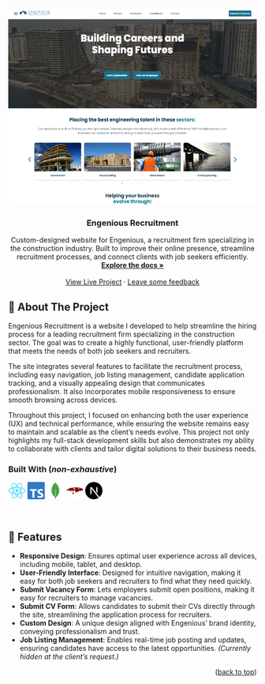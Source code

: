 <a id="readme-top"></a>

<!-- PROJECT LOGO -->
<br />
<div align="center">
  <a href="https://github.com/jloizel/Engenious">
    <img src="https://github.com/jloizel/jloizel.github.io/blob/main/public/images/Engenious/1.png" alt="Logo" width="auto" height="400">
  </a>

<h3 align="center">Engenious Recruitment</h3>

  <p align="center">
    Custom-designed website for Engenious, a recruitment firm specializing in the construction industry. Built to improve their online presence, streamline recruitment processes, and connect clients with job seekers efficiently.
    <br />
    <a href="https://github.com/jloizel/Engenious"><strong>Explore the docs »</strong></a>
    <br />
    <br />
    <a href="https://www.engenious.co/">View Live Project</a>
    ·
    <a href="https://github.com/jloizel/Engenious/issues/new?labels=bug&template=bug-report---.md">Leave some feedback</a>
<!--     ·
    <a href="https://github.com/jloizel/Engenious/issues/new?labels=enhancement&template=feature-request---.md">Request Feature</a> -->
  </p>
</div>


<!-- ABOUT THE PROJECT -->
## 📝 About The Project

Engenious Recruitment is a website I developed to help streamline the hiring process for a leading recruitment firm specializing in the construction sector. The goal was to create a highly functional, user-friendly platform that meets the needs of both job seekers and recruiters.

The site integrates several features to facilitate the recruitment process, including easy navigation, job listing management, candidate application tracking, and a visually appealing design that communicates professionalism. It also incorporates mobile responsiveness to ensure smooth browsing across devices.

Throughout this project, I focused on enhancing both the user experience (UX) and technical performance, while ensuring the website remains easy to maintain and scalable as the client’s needs evolve. This project not only highlights my full-stack development skills but also demonstrates my ability to collaborate with clients and tailor digital solutions to their business needs.


### Built With (***non-exhaustive***)

<code><img src="https://github.com/jloizel/jloizel/blob/main/Assets/react-color.svg" alt="react" height="35px" width="35px"/></code>
<code><img src="https://github.com/jloizel/jloizel/blob/main/Assets/typescript-color.svg" alt="typescript" height="35px" width="35px"/></code>
<code><img src="https://github.com/jloizel/jloizel/blob/main/Assets/mongodb-color.svg" alt="mongodb" height="35px" width="35px"/></code>
<code><img src="https://github.com/jloizel/jloizel/blob/main/Assets/mongoose-color.svg" alt="mongoose" height="35px" width="35px"/></code>
<code><img src="https://github.com/jloizel/jloizel/blob/main/Assets/nextdotjs-color.svg" alt="nextJS" height="35px" width="35px"/></code>

</br>

## 🚀 Features

- **Responsive Design**: Ensures optimal user experience across all devices, including mobile, tablet, and desktop.
- **User-Friendly Interface**: Designed for intuitive navigation, making it easy for both job seekers and recruiters to find what they need quickly.
- **Submit Vacancy Form**: Lets employers submit open positions, making it easy for recruiters to manage vacancies.
- **Submit CV Form**: Allows candidates to submit their CVs directly through the site, streamlining the application process for recruiters.
- **Custom Design**: A unique design aligned with Engenious’ brand identity, conveying professionalism and trust.
- **Job Listing Management**: Enables real-time job posting and updates, ensuring candidates have access to the latest opportunities. *(Currently hidden at the client’s request.)*

<p align="right">(<a href="#readme-top">back to top</a>)</p>
